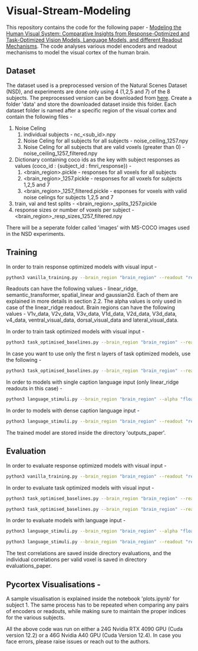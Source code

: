 # Visual-Stream-Modeling

This repository contains the code for the following paper - [Modeling the Human Visual System: Comparative Insights from Response-Optimized and Task-Optimized Vision Models, Language Models, and different Readout Mechanisms](https://arxiv.org/abs/2410.14031). The code analyses various model encoders and readout mechanisms to model the visual cortex of the human brain. 

## Dataset

The dataset used is a preprocessed version of the Natural Scenes Dataset (NSD), and experiments are done only using 4 (1,2,5 and 7) of the 8 subjects. The preprocessed version can be downloaded from [here](https://osf.io/wh35d/?view_only=202cd5926f094b2693095f744ffdafbc). Create a folder 'data' and store the downloaded dataset inside this folder. Each dataset folder is named after a specific region of the visual cortex and contain the following files - 

1. Noise Celing
   1. individual subjects - nc_<sub_id>.npy
   2. Noise Celing for all subjects for all subjects - noise_ceiling_1257.npy
   3. Noise Celing for all subjects that are valid voxels (greater than 0) - noise_ceiling_1257_filtered.npy
2. Dictionary containing coco ids as the key with subject responses as values (coco_id : {subject_id : fmri_response}) -
   1. <brain_region>.pickle - responses for all voxels for all subjects
   2. <brain_region>_1257.pickle - responses for all voxels for subjects 1,2,5 and 7
   3. <brain_region>_1257_filtered.pickle - esponses for voxels with valid noise celings for subjects 1,2,5 and 7
3. train, val and test splits - <brain_region>_splits_1257.pickle
4. response sizes or number of voxels per subject - <brain_region>_resp_sizes_1257_filtered.npy

There will be a seperate folder called 'images' with MS-COCO images used in the NSD experiments.

## Training

In order to train response optimized models with visual input - 

```bash
python3 vanilla_training.py --brain_region "brain_region" --readout "readout" --alpha "only_for_linear_ridge_regression_readouts" --task_optimised_model "resnet50 or alexnet"
```

Readouts can have the following values - linear_ridge, semantic_transformer, spatial_linear and gaussian2d. Each of them are explained in more details in section 2.2. The alpha values is only used in case of the linear_ridge readout. Brain regions can have the following values - V1v_data, V2v_data, V3v_data, V1d_data, V2d_data, V3d_data, v4_data, ventral_visual_data, dorsal_visual_data and lateral_visual_data.

In order to train task optimized models with visual input - 

```bash
python3 task_optimised_baselines.py --brain_region "brain_region" --readout "readout" --alpha "only_for_linear_ridge_regression_readouts" --task_optimised_model "resnet50 or alexnet"
```

In case you want to use only the first n layers of task optimized models, use the following - 

```bash
python3 task_optimised_baselines.py --brain_region "brain_region" --readout "readout" --alpha "only_for_linear_ridge_regression_readouts" --task_optimised_model "resnet50 or alexnet" --use_sub_layers --sub_layers n
```

In order to models with single caption language input (only linear_ridge readouts in this case) -

```bash
python3 language_stimuli.py --brain_region "brain_region" --alpha "float value" --llm_encoder "clip or mpnet" --training_type only_single_captions
```

In order to models with dense caption language input -

```bash
python3 language_stimuli.py --brain_region "brain_region" --readout "readout" --alpha "only_for_linear_ridge_regression_readouts" --llm_encoder "clip or mpnet" --training_type only_dense_captions
```
 The trained model are stored inside the directory 'outputs_paper'. 

## Evaluation

In order to evaluate response optimized models with visual input - 

```bash
python3 vanilla_training.py --brain_region "brain_region" --readout "readout" --alpha "only_for_linear_ridge_regression_readouts" --evaluate
```

In order to evaluate task optimized models with visual input - 

```bash
python3 task_optimised_baselines.py --brain_region "brain_region" --readout "readout" --alpha "only_for_linear_ridge_regression_readouts" --task_optimised_model "resnet50 or alexnet" --evaluate
```

```bash
python3 task_optimised_baselines.py --brain_region "brain_region" --readout "readout" --alpha "only_for_linear_ridge_regression_readouts" --task_optimised_model "resnet50 or alexnet" --use_sub_layers --sub_layers n --evaluate
```

In order to evaluate models with language input - 

```bash
python3 language_stimuli.py --brain_region "brain_region" --alpha "float value" --llm_encoder "clip or mpnet" --training_type only_single_captions --evaluate
```

```bash
python3 language_stimuli.py --brain_region "brain_region" --readout "readout" --alpha "only_for_linear_ridge_regression_readouts" --llm_encoder "clip or mpnet" --training_type only_dense_captions --evaluate
```

The test correlations are saved inside directory evaluations, and the individual correlations per valid voxel is saved in directory evaluations_paper.

## Pycortex Visualisations - 

A sample visualisation is explained inside the notebook 'plots.ipynb' for subject 1. The same process has to be repeated when comparing any pairs of encoders or readouts, while making sure to maintain the proper indices for the various subjects.

All the above code was run on either a 24G Nvidia RTX 4090 GPU (Cuda version 12.2) or a 46G Nvidia A40 GPU (Cuda Version 12.4). In case you face errors, please raise issues or reach out to the authors.
